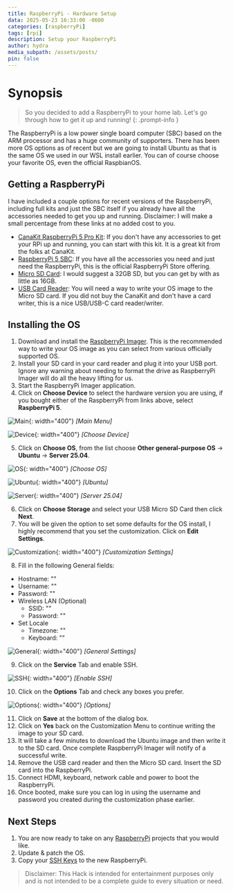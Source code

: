 ```yaml
---
title: RaspberryPi - Hardware Setup
data: 2025-05-23 16:33:00 -0600
categories: [raspberryPi]
tags: [rpi]
description: Setup your RaspberryPi
author: hydra
media_subpath: /assets/posts/
pin: false
---
```

# Synopsis
>So you decided to add a RaspberryPi to your home lab. Let's go through how to get it up and running!
{: .prompt-info }

The RaspberryPi is a low power single board computer (SBC) based on the ARM processor and has a huge community of supporters. There has been more OS options as of recent but we are going to install Ubuntu as that is the same OS we used in our WSL install earlier. You can of course choose your favorite OS, even the official RaspbianOS.

## Getting a RaspberryPi
I have included a couple options for recent versions of the RaspberryPi, including full kits and just the SBC itself if you already have all the accessories needed to get you up and running. Disclaimer: I will make a small percentage from these links at no added cost to you.
- [CanaKit RaspberryPi 5 Pro Kit](https://amzn.to/4dvqljT): If you don't have any accessories to get your RPi up and running, you can start with this kit. It is a great kit from the folks at CanaKit.
- [RaspberryPi 5 SBC](https://amzn.to/4jlfuu6): If you have all the accessories you need and just need the RaspberryPi, this is the official RaspberryPi Store offering.
- [Micro SD Card](https://amzn.to/43yHGUt): I would suggest a 32GB SD, but you can get by with as little as 16GB.
- [USB Card Reader](https://amzn.to/4jl4wF3): You will need a way to write your OS image to the Micro SD card. If you did not buy the CanaKit and don't have a card writer, this is a nice USB/USB-C card reader/writer.

## Installing the OS
1. Download and install the [RaspberryPi Imager](https://downloads.raspberrypi.org/imager/imager_latest.exe). This is the recommended way to write your OS image as you can select from various officially supported OS.
2. Install your SD card in your card reader and plug it into your USB port. Ignore any warning about needing to format the drive as RaspberryPi Imager will do all the heavy lifting for us.
3. Start the RaspberryPi Imager application.
4. Click on **Choose Device** to select the hardware version you are using, if you bought either of the RaspberryPi from links above, select **RaspberryPi 5**.

![Main](/2025-05-23/main.png){: width="400"}
_[Main Menu]_

![Device](/2025-05-23/device.png){: width="400"}
_[Choose Device]_


5. Click on **Choose OS**, from the list choose **Other general-purpose OS** -> **Ubuntu** -> **Server 25.04**.

![OS](/2025-05-23/os.png){: width="400"}
_[Choose OS]_

![Ubuntu](/2025-05-23/ubuntu.png){: width="400"}
_[Ubuntu]_

![Server](/2025-05-23/server.png){: width="400"}
_[Server 25.04]_

6. Click on **Choose Storage** and select your USB Micro SD Card then click **Next**.
7. You will be given the option to set some defaults for the OS install, I highly recommend that you set the customization. Click on **Edit Settings**.

![Customization](/2025-05-23/customize.png){: width="400"}
_[Customization Settings]_

8. Fill in the following General fields:
  - Hostname: "<yourhostname>"
  - Username: "<yourusername>"
  - Password: "<yourpassword>"
  - Wireless LAN (Optional)
    - SSID: "<yourssid>"
    - Password: "<yourwifipassword>"
  - Set Locale
    - Timezone: "<yourTZ>"
    - Keyboard: "<yourkeyboard>"

![General](/2025-05-23/server.png){: width="400"}
_[General Settings]_

9. Click on the **Service** Tab and enable SSH.

![SSH](/2025-05-23/services.png){: width="400"}
_[Enable SSH]_

10. Click on the **Options** Tab and check any boxes you prefer.

![Options](/2025-05-23/options.png){: width="400"}
_[Options]_

11. Click on **Save** at the bottom of the dialog box.
12. Click on **Yes** back on the Customization Menu to continue writing the image to your SD card.
13. It will take a few minutes to download the Ubuntu image and then write it to the SD card. Once complete RaspberryPi Imager will notify of a successful write.
14. Remove the USB card reader and then the Micro SD card. Insert the SD card into the RaspberryPi.
15. Connect HDMI, keyboard, network cable and power to boot the RaspberryPi.
16. Once booted, make sure you can log in using the username and password you created during the customization phase earlier.

## Next Steps
1. You are now ready to take on any [RaspberryPi](https://hydrahacksdocs.github.io/tags/rpi/) projects that you would like.
2. Update & patch the OS.
3. Copy your [SSH Keys](https://hydrahacksdocs.github.io/posts/Ssh/) to the new RaspberryPi.


>Disclaimer: This Hack is intended for entertainment purposes only and is not intended to be a complete guide to every situation or need.